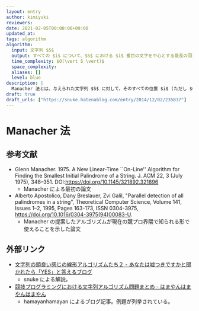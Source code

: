 ```yaml
---
layout: entry
author: kimiyuki
reviewers:
date: 2021-02-05T00:00:00+09:00
updated_at:
tags: algorithm
algorithm:
  input: 文字列 $S$
  output: すべての $i$ について、$S$ における $i$ 番目の文字を中心とする最長の回文の半径
  time_complexity: $O(\vert S \vert)$
  space_complexity:
  aliases: []
  level: blue
description: |
  Manacher 法とは、与えられた文字列 $S$ に対して、そのすべての位置 $i$ (ただし $0 \le i \lt \vert S \vert$) について「$S$ における $i$ 番目の文字を中心とする最長の回文の半径」をまとめて $O(\vert S \vert)$ で求めるアルゴリズムのひとつ。そのままでは奇数長の回文についてのみしか求まらない。偶数長の回文についても求めたいときは、$S$ の各文字の間にダミーの文字列を計 $\vert S \vert - 1$ 個挿入してできる文字列 $S'$ に対してもう一度 Manacher 法をすることになる。
draft: true
draft_urls: ["https://snuke.hatenablog.com/entry/2014/12/02/235837"]
---
```


# Manacher 法

## 参考文献

-   Glenn Manacher. 1975. A New Linear-Time ``On-Line'' Algorithm for Finding the Smallest Initial Palindrome of a String. J. ACM 22, 3 (July 1975), 346–351. DOI:<https://doi.org/10.1145/321892.321896>
    -   Manacher による最初の論文
-   Alberto Apostolico, Dany Breslauer, Zvi Galil, "Parallel detection of all palindromes in a string", Theoretical Computer Science, Volume 141, Issues 1–2, 1995, Pages 163-173, ISSN 0304-3975, <https://doi.org/10.1016/0304-3975(94)00083-U>.
    -   Manacher の提案したアルゴリズムが現在の競プロ界隈で知られる形で使えることを示した論文

## 外部リンク

-   [文字列の頭良い感じの線形アルゴリズムたち２ - あなたは嘘つきですかと聞かれたら「YES」と答えるブログ](https://snuke.hatenablog.com/entry/2014/12/02/235837)
    -   snuke による解説。
-   [競技プログラミングにおける文字列アルゴリズム問題まとめ - はまやんはまやんはまやん](https://www.hamayanhamayan.com/entry/2017/03/25/005452)
    -   hamayanhamayan によるブログ記事。例題が列挙されている。
